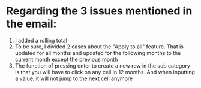 # Regarding the 3 issues mentioned in the email:

1. I added a rolling total
2. To be sure, I divided 2 cases about the "Apply to all" feature. That is updated for all months and updated for the following months to the current month except the previous month
3. The function of pressing enter to create a new row in the sub category is that you will have to click on any cell in 12 months. And when inputting a value, it will not jump to the next cell anymore

